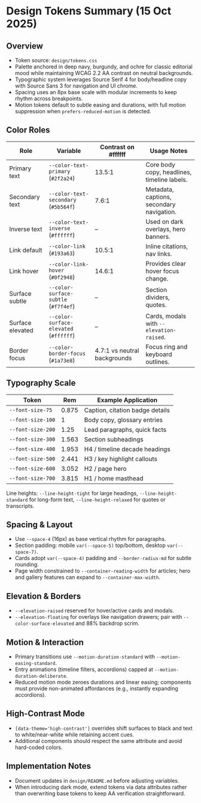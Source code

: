 # Design Tokens Summary (15 Oct 2025)

## Overview
- Token source: `design/tokens.css`
- Palette anchored in deep navy, burgundy, and ochre for classic editorial mood while maintaining WCAG 2.2 AA contrast on neutral backgrounds.
- Typographic system leverages Source Serif 4 for body/headline copy with Source Sans 3 for navigation and UI chrome.
- Spacing uses an 8px base scale with modular increments to keep rhythm across breakpoints.
- Motion tokens default to subtle easing and durations, with full motion suppression when `prefers-reduced-motion` is detected.

## Color Roles
| Role | Variable | Contrast on #ffffff | Usage Notes |
| --- | --- | --- | --- |
| Primary text | `--color-text-primary` (`#2f2a24`) | 13.5:1 | Core body copy, headlines, timeline labels. |
| Secondary text | `--color-text-secondary` (`#5b564f`) | 7.6:1 | Metadata, captions, secondary navigation. |
| Inverse text | `--color-text-inverse` (`#ffffff`) | – | Used on dark overlays, hero banners. |
| Link default | `--color-link` (`#193a63`) | 10.5:1 | Inline citations, nav links. |
| Link hover | `--color-link-hover` (`#0f2948`) | 14.6:1 | Provides clear hover focus change. |
| Surface subtle | `--color-surface-subtle` (`#f7f4ef`) | – | Section dividers, quotes. |
| Surface elevated | `--color-surface-elevated` (`#ffffff`) | – | Cards, modals with `--elevation-raised`. |
| Border focus | `--color-border-focus` (`#1a73e8`) | 4.7:1 vs neutral backgrounds | Focus ring and keyboard outlines.

## Typography Scale
| Token | Rem | Example Application |
| --- | --- | --- |
| `--font-size-75` | 0.875 | Caption, citation badge details |
| `--font-size-100` | 1 | Body copy, glossary entries |
| `--font-size-200` | 1.25 | Lead paragraphs, quick facts |
| `--font-size-300` | 1.563 | Section subheadings |
| `--font-size-400` | 1.953 | H4 / timeline decade headings |
| `--font-size-500` | 2.441 | H3 / key highlight callouts |
| `--font-size-600` | 3.052 | H2 / page hero |
| `--font-size-700` | 3.815 | H1 / home masthead |

Line heights: `--line-height-tight` for large headings, `--line-height-standard` for long-form text, `--line-height-relaxed` for quotes or transcripts.

## Spacing & Layout
- Use `--space-4` (16px) as base vertical rhythm for paragraphs.
- Section padding: mobile `var(--space-5)` top/bottom, desktop `var(--space-7)`.
- Cards adopt `var(--space-4)` padding and `--border-radius-md` for subtle rounding.
- Page width constrained to `--container-reading-width` for articles; hero and gallery features can expand to `--container-max-width`.

## Elevation & Borders
- `--elevation-raised` reserved for hover/active cards and modals.
- `--elevation-floating` for overlays like navigation drawers; pair with `--color-surface-elevated` and 88% backdrop scrim.

## Motion & Interaction
- Primary transitions use `--motion-duration-standard` with `--motion-easing-standard`.
- Entry animations (timeline filters, accordions) capped at `--motion-duration-deliberate`.
- Reduced motion mode zeroes durations and linear easing; components must provide non-animated affordances (e.g., instantly expanding accordions).

## High-Contrast Mode
- `[data-theme='high-contrast']` overrides shift surfaces to black and text to white/near-white while retaining accent cues.
- Additional components should respect the same attribute and avoid hard-coded colors.

## Implementation Notes
- Document updates in `design/README.md` before adjusting variables.
- When introducing dark mode, extend tokens via data attributes rather than overwriting base tokens to keep AA verification straightforward.
